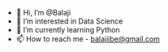 - 👋 Hi, I’m @Balaji
- 👀 I’m interested in Data Science
- 🌱 I’m currently learning Python
- 📫 How to reach me - balajiibe@gmail.com

<!---
Balajiibe/Balajiibe is a ✨ special ✨ repository because its `README.md` (this file) appears on your GitHub profile.
You can click the Preview link to take a look at your changes.
--->
